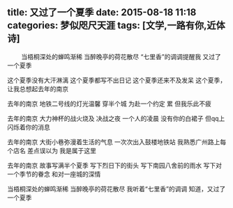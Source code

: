 title: 又过了一个夏季
date: 2015-08-18 11:18
categories: 梦似咫尺天涯
tags: [文学,一路有你,近体诗]
---
　　
当梧桐深处的蝉鸣渐稀
当醉晚亭的荷花散尽
“七里香”的调调提醒我
又过了一个夏季

这个夏季没有大汗淋漓
这个夏季都写不出日记
这个夏季还来不及发呆
这个夏季，
让我总想起去年的南京

去年的南京
地铁二号线的灯光温馨
穿半个城
为赴一个约定
累
但我乐此不疲

去年的南京
大力神杯的战火烧及
决战之夜
一个人的凌晨
没有你的白裙子
但qq上闪烁着你的消息

去年的南京
大街小巷弥漫着生活的气息
一次次出入鼓楼地铁站
我熟悉广州路上每个店名
差点误以为
我是属于这里

去年的南京
故事写满半个夏季
写下烈日下的街头
写下南园八舍前的雨水
写下对一个季节的眷念
和对一座城的深情

当梧桐深处的蝉鸣渐稀
当醉晚亭的荷花散尽
我听着“七里香”的调调
知道，又过了一个夏季